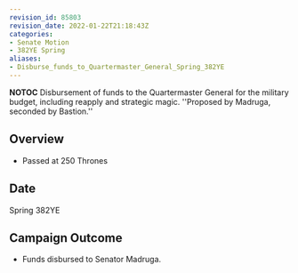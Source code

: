 ```yaml
---
revision_id: 85803
revision_date: 2022-01-22T21:18:43Z
categories:
- Senate Motion
- 382YE Spring
aliases:
- Disburse_funds_to_Quartermaster_General_Spring_382YE
---
```



__NOTOC__
Disbursement of funds to the Quartermaster General for the military budget, including reapply and strategic magic.
''Proposed by Madruga, seconded by Bastion.''
## Overview
* Passed at 250 Thrones
## Date
Spring 382YE

## Campaign Outcome
* Funds disbursed to Senator Madruga.